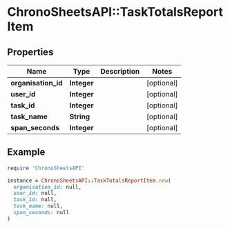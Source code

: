 # ChronoSheetsAPI::TaskTotalsReportItem

## Properties

| Name | Type | Description | Notes |
| ---- | ---- | ----------- | ----- |
| **organisation_id** | **Integer** |  | [optional] |
| **user_id** | **Integer** |  | [optional] |
| **task_id** | **Integer** |  | [optional] |
| **task_name** | **String** |  | [optional] |
| **span_seconds** | **Integer** |  | [optional] |

## Example

```ruby
require 'ChronoSheetsAPI'

instance = ChronoSheetsAPI::TaskTotalsReportItem.new(
  organisation_id: null,
  user_id: null,
  task_id: null,
  task_name: null,
  span_seconds: null
)
```

